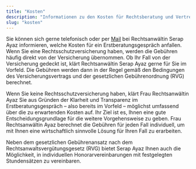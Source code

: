 ```yaml
---
title: "Kosten"
description: "Informationen zu den Kosten für Rechtsberatung und Vertretung."
slug: "kosten"
---
```


Sie können sich gerne telefonisch oder per [Mail](mailto:info@rechtsanwalt-ayaz.de) bei
Rechtsanwältin Serap Ayaz informieren, welche Kosten für ein Erstberatungsgespräch anfallen.
Wenn Sie eine Rechtsschutzversicherung haben, werden die Gebühren häufig direkt von der
Versicherung übernommen. Ob Ihr Fall von der Versicherung gedeckt ist, klärt Rechtsanwältin
Serap Ayaz gerne für Sie im Vorfeld. Die Gebühren werden dann in der Regel gemäß den
Bedingungen des Versicherungsvertrags und der gesetzlichen Gebührenordnung (RVG)
berechnet.

Wenn Sie keine Rechtsschutzversicherung haben, klärt Frau Rechtsanwältin Ayaz Sie aus
Gründen der Klarheit und Transparenz im Erstberatungsgespräch – also bereits im Vorfeld –
möglichst umfassend über die zu erwartenden Kosten auf. Ihr Ziel ist es, Ihnen eine gute
Entscheidungsgrundlage für die weitere Vorgehensweise zu geben. Frau Rechtsanwältin Ayaz berechnet die Gebühren für jeden Fall individuell, um mit Ihnen eine
wirtschaftlich sinnvolle Lösung für Ihren Fall zu erarbeiten.

Neben dem gesetzlichen Gebührenansatz nach dem Rechtsanwaltsvergütungsgesetz (RVG) bietet
Serap Ayaz Ihnen auch die Möglichkeit, in individuellen Honorarvereinbarungen mit festgelegten
Stundensätzen zu vereinbaren.